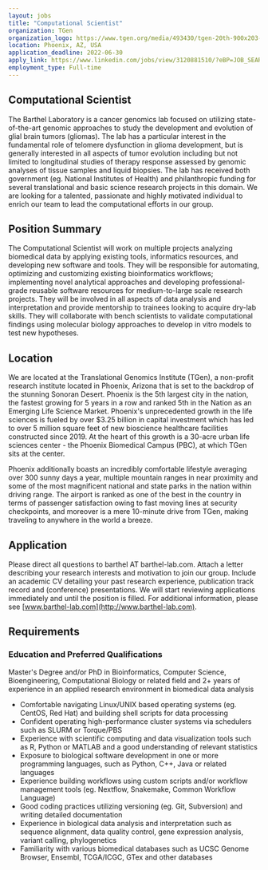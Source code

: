 ```yaml
---
layout: jobs
title: "Computational Scientist"
organization: TGen
organization_logo: https://www.tgen.org/media/493430/tgen-20th-900x203-new.png
location: Phoenix, AZ, USA
application_deadline: 2022-06-30
apply_link: https://www.linkedin.com/jobs/view/3120881510/?eBP=JOB_SEARCH_ORGANIC&recommendedFlavor=JOB_SEEKER_QUALIFIED&refId=23WRr8dhsLrcjk0XeQq7%2BA%3D%3D
employment_type: Full-time
---
```


## Computational Scientist
The Barthel Laboratory is a cancer genomics lab focused on utilizing state-of-the-art genomic approaches to study the development and evolution of glial brain tumors (gliomas). The lab has a particular interest in the fundamental role of telomere dysfunction in glioma development, but is generally interested in all aspects of tumor evolution including but not limited to longitudinal studies of therapy response assessed by genomic analyses of tissue samples and liquid biopsies. The lab has received both government (eg. National Institutes of Health) and philanthropic funding for several translational and basic science research projects in this domain. We are looking for a talented, passionate and highly motivated individual to enrich our team to lead the computational efforts in our group.


## Position Summary
The Computational Scientist will work on multiple projects analyzing biomedical data by applying existing tools, informatics resources, and developing new software and tools. They will be responsible for automating, optimizing and customizing existing bioinformatics workflows; implementing novel analytical approaches and developing professional-grade reusable software resources for medium-to-large scale research projects. They will be involved in all aspects of data analysis and interpretation and provide mentorship to trainees looking to acquire dry-lab skills. They will collaborate with bench scientists to validate computational findings using molecular biology approaches to develop in vitro models to test new hypotheses.


## Location
We are located at the Translational Genomics Institute (TGen), a non-profit research institute located in Phoenix, Arizona that is set to the backdrop of the stunning Sonoran Desert. Phoenix is the 5th largest city in the nation, the fastest growing for 5 years in a row and ranked 5th in the Nation as an Emerging Life Science Market. Phoenix's unprecedented growth in the life sciences is fueled by over $3.25 billion in capital investment which has led to over 5 million square feet of new bioscience healthcare facilities constructed since 2019. At the heart of this growth is a 30-acre urban life sciences center - the Phoenix Biomedical Campus (PBC), at which TGen sits at the center.

Phoenix additionally boasts an incredibly comfortable lifestyle averaging over 300 sunny days a year, multiple mountain ranges in near proximity and some of the most magnificent national and state parks in the nation within driving range. The airport is ranked as one of the best in the country in terms of passenger satisfaction owing to fast moving lines at security checkpoints, and moreover is a mere 10-minute drive from TGen, making traveling to anywhere in the world a breeze.


## Application
Please direct all questions to barthel AT barthel-lab.com. Attach a letter describing your research interests and motivation to join our group. Include an academic CV detailing your past research experience, publication track record and (conference) presentations. We will start reviewing applications immediately and until the position is filled. For additional information, please see [www.barthel-lab.com](http://www.barthel-lab.com).

## Requirements

### Education and Preferred Qualifications
Master's Degree and/or PhD in Bioinformatics, Computer Science, Bioengineering, Computational Biology or related field and 2+ years of experience in an applied research environment in biomedical data analysis
- Comfortable navigating Linux/UNIX based operating systems (eg. CentOS, Red Hat) and building shell scripts for data processing
- Confident operating high-performance cluster systems via schedulers such as SLURM or Torque/PBS
- Experience with scientific computing and data visualization tools such as R, Python or MATLAB and a good understanding of relevant statistics
- Exposure to biological software development in one or more programming languages, such as Python, C++, Java or related languages
- Experience building workflows using custom scripts and/or workflow management tools (eg. Nextflow, Snakemake, Common Workflow Language)
- Good coding practices utilizing versioning (eg. Git, Subversion) and writing detailed documentation
- Experience in biological data analysis and interpretation such as sequence alignment, data quality control, gene expression analysis, variant calling, phylogenetics
- Familiarity with various biomedical databases such as UCSC Genome Browser, Ensembl, TCGA/ICGC, GTex and other databases
